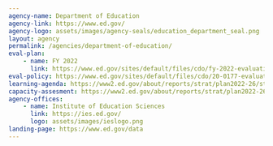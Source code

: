```yaml
---
agency-name: Department of Education
agency-link: https://www.ed.gov/
agency-logo: assets/images/agency-seals/education_department_seal.png
layout: agency
permalink: /agencies/department-of-education/
eval-plan:
    - name: FY 2022
      link: https://www.ed.gov/sites/default/files/cdo/fy-2022-evaluation-plan.pdf
eval-policy: https://www.ed.gov/sites/default/files/cdo/20-0177-evaluation-policy.pdf
learning-agenda: https://www2.ed.gov/about/reports/strat/plan2022-26/strategic-plan.pdf#page=66
capacity-assesment: https://www2.ed.gov/about/reports/strat/plan2022-26/strategic-plan.pdf#page=89
agency-offices:
    - name: Institute of Education Sciences
      link: https://ies.ed.gov/
      logo: assets/images/ieslogo.png
landing-page: https://www.ed.gov/data
---
```

